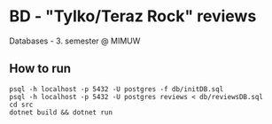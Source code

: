 # BD - "Tylko/Teraz Rock" reviews

Databases - 3. semester @ MIMUW

## How to run

```
psql -h localhost -p 5432 -U postgres -f db/initDB.sql
psql -h localhost -p 5432 -U postgres reviews < db/reviewsDB.sql
cd src
dotnet build && dotnet run
```
